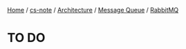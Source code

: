 [Home](https://mengxianbin.github.io) /
[cs-note](https://mengxianbin.github.io/cs-note/content) /
[Architecture](https://mengxianbin.github.io/cs-note/content/Architecture) /
[Message Queue](https://mengxianbin.github.io/cs-note/content/Architecture/Message%20Queue) /
[RabbitMQ](https://mengxianbin.github.io/cs-note/content/Architecture/Message%20Queue/RabbitMQ)

# TO DO
